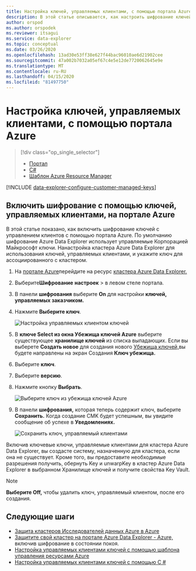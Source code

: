 ```yaml
---
title: Настройка ключей, управляемых клиентами, с помощью портала Azure
description: В этой статье описывается, как настроить шифрование ключей, управляемых клиентом, на данных в Azure Data Explorer.
author: orspod
ms.author: orspodek
ms.reviewer: itsagui
ms.service: data-explorer
ms.topic: conceptual
ms.date: 03/26/2020
ms.openlocfilehash: 13ad30e53ff38e627f44bac96010ae6d21902cee
ms.sourcegitcommit: 47a002b7032a05ef67c4e5e12de7720062645e9e
ms.translationtype: MT
ms.contentlocale: ru-RU
ms.lasthandoff: 04/15/2020
ms.locfileid: "81497750"
---
```

# <a name="configure-customer-managed-keys-using-the-azure-portal"></a>Настройка ключей, управляемых клиентами, с помощью портала Azure

> [!div class="op_single_selector"]
> * [Портал](customer-managed-keys-portal.md)
> * [C#](customer-managed-keys-csharp.md)
> * [Шаблон Azure Resource Manager](customer-managed-keys-resource-manager.md)

[!INCLUDE [data-explorer-configure-customer-managed-keys](includes/data-explorer-configure-customer-managed-keys.md)]

## <a name="enable-encryption-with-customer-managed-keys-in-the-azure-portal"></a>Включить шифрование с помощью ключей, управляемых клиентами, на портале Azure

В этой статье показано, как включить шифрование ключей с управлением клиентов с помощью портала Azure. По умолчанию шифрование Azure Data Explorer использует управляемые Корпорацией Майкрософт ключи. Нанастройка кластера Azure Data Explorer для использования ключей, управляемых клиентами, и укажите ключ для ассоциированного с кластером.

1. На [портале Azure](https://portal.azure.com/)перейдите на ресурс [кластера Azure Data Explorer.](create-cluster-database-portal.md#create-a-cluster) 
1. Выберите**Шифрование** **настроек** > в левом стеле портала.
1. В панели **шифрования** выберите **On** для настройки **ключей, управляемых заказчиком.**
1. Нажмите **Выберите ключ**.

    ![Настройка управляемых клиентом ключей](media/customer-managed-keys-portal/cmk-encryption-setting.png)

1. В **ключе Select из окна Убежища ключей Azure** выберите существующее **хранилище ключей** из списка выпадающих. Если вы выберете **Создать новое** для создания нового [Убежища ключей,](/azure/key-vault/quick-create-portal#create-a-vault)вы будете направлены на экран Создания **Ключ убежища.**

1. Выберите **ключ**.
1. Выберите **версию**.
1. Нажмите кнопку **Выбрать**.

    ![Выберите ключ из убежища ключей Azure](media/customer-managed-keys-portal/cmk-key-vault.png)

1. В панели **шифрования,** которая теперь содержит ключ, выберите **Сохранить.** Когда создание CMK будет успешным, вы увидите сообщение об успехе в **Уведомлениях.**

    ![Сохранить ключ, управляемый клиентами](media/customer-managed-keys-portal/cmk-encryption-setting.png)

Включив ключевые ключи, управляемые клиентами для кластера Azure Data Explorer, вы создасте систему, назначенную для кластера, если она не существует. Кроме того, вы предоставите необходимые разрешения получить, обернуть Key и unwarpKey в кластер Azure Data Explorer в выбранном Хранилище ключей и получите свойства Key Vault. 

> [!NOTE]
> **Выберите Off,** чтобы удалить ключ, управляемый клиентом, после его создания.

## <a name="next-steps"></a>Следующие шаги

* [Защита кластеров Исследователей данных Azure в Azure](security.md)
* [Защитите свой кластер на портале Azure Data Explorer - Azure,](manage-cluster-security.md) включив шифрование в состоянии покоя.
* [Настройка управляемых клиентами ключей с помощью шаблона управления ресурсами Azure](customer-managed-keys-resource-manager.md)
* [Настройка управляемых клиентами ключей с помощью C #](customer-managed-keys-csharp.md)



